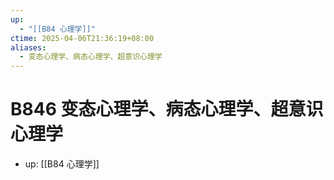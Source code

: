 ```yaml
---
up:
  - "[[B84 心理学]]"
ctime: 2025-04-06T21:36:19+08:00
aliases:
  - 变态心理学、病态心理学、超意识心理学
---
```


# B846 变态心理学、病态心理学、超意识心理学

- up: [[B84 心理学]]
